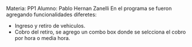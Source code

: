 Materia: PP1
Alumno: Pablo Hernan Zanelli
En el programa se fueron agregando funcionalidades diferetes:
- Ingreso y retiro de vehiculos.
- Cobro del retiro, se agrego un combo box donde se selcciona el cobro por hora o media hora.
